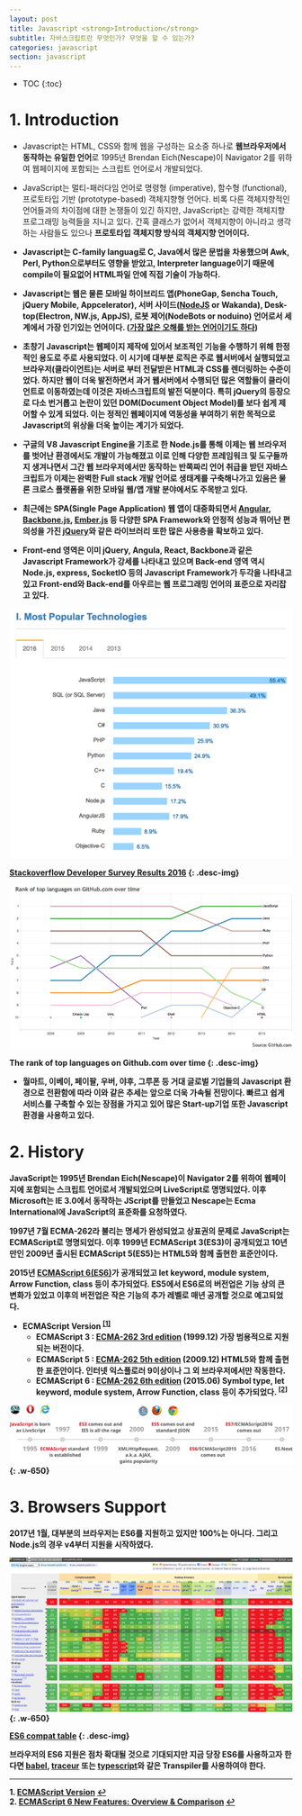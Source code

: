 ```yaml
---
layout: post
title: Javascript <strong>Introduction</strong>
subtitle: 자바스크립트란 무엇인가? 무엇을 할 수 있는가?
categories: javascript
section: javascript
---
```


* TOC
{:toc}

# 1. Introduction

* Javascript는 HTML, CSS와 함께 웹을 구성하는 요소중 하나로 <strong>웹브라우저에서 동작하는 유일한 언어</strong>로 1995년 Brendan Eich(Nescape)이 Navigator 2를 위하여 웹페이지에 포함되는 스크립트 언어로서 개발되었다.

* JavaScript는 멀티-패러다임 언어로 명령형 (imperative), 함수형 (functional), 프로토타입 기반 (prototype-based) 객체지향형 언어다. 비록 다른 객체지향적인 언어들과의 차이점에 대한 논쟁들이 있긴 하지만, JavaScript는 강력한 객체지향 프로그래밍 능력들을 지니고 있다. 간혹 클래스가 없어서 객체지향이 아니라고 생각하는 사람들도 있으나 <strong>프로토타입 객체지향 방식의 객체지향 언어<strong>이다.

* Javascript는 C-family languag로 C, Java에서 많은 문법을 차용했으며 Awk, Perl, Python으로부터도 영향을 받았고, Interpreter language이기 때문에 compile이 필요없어 HTML파일 안에 직접 기술이 가능하다.

* Javascript는 웹은 물론 모바일 하이브리드 앱(PhoneGap, Sencha Touch, jQuery Mobile, Appcelerator), 서버 사이드([NodeJS](https://nodejs.org/) or Wakanda), Desk-top(Electron, NW.js, AppJS), 로봇 제어(NodeBots or noduino) 언어로서 세계에서 가장 인기있는 언어이다. ([가장 많은 오해를 받는 언어이기도 하다](http://javascript.crockford.com/javascript.html))

* 초창기 Javascript는 웹페이지 제작에 있어서 보조적인 기능을 수행하기 위해 한정적인 용도로 주로 사용되었다. 이 시기에 대부분 로직은 주로 웹서버에서 실행되었고 브라우저(클라이언트)는 서버로 부터 전달받은 HTML과 CSS를 렌더링하는 수준이었다. 하지만 웹이 더욱 발전하면서 과거 웹서버에서 수행되던 많은 역할들이 클라이언트로 이동하였는데 이것은 자바스크립트의 발전 덕분이다. 특히 jQuery의 등장으로 다소 번거롭고 논란이 있던 DOM(Document Object Model)를 보다 쉽게 제어할 수 있게 되었다. 이는 정적인 웹페이지에 역동성을 부여하기 위한 목적으로 Javascript의 위상을 더욱 높이는 계기가 되었다.

* 구글의 V8 Javascript Engine을 기초로 한 <strong>Node.js</strong>를 통해 이제는 웹 브라우저를 벗어난 환경에서도 개발이 가능해졌고 이로 인해 다양한 프레임워크 및 도구들까지 생겨나면서 그간 웹 브라우저에서만 동작하는 반쪽짜리 언어 취급을 받던 자바스크립트가 이제는 완벽한 Full stack 개발 언어로 생태계를 구축해나가고 있음은 물론 크로스 플랫폼을 위한 모바일 웹/앱 개발 분야에서도 주목받고 있다.

* 최근에는 SPA(Single Page Application) 웹 앱이 대중화되면서 [Angular](https://angular.io/), [Backbone.js](http://backbonejs.org/), [Ember.js](http://emberjs.com/) 등 다양한 SPA Framework와 안정적 성능과 뛰어난 편의성을 가진 [jQuery](https://jquery.com/)와 같은 라이브러리 또한 많은 사용층을 확보하고 있다.

* Front-end 영역은 이미 jQuery, Angula, React, Backbone과 같은 Javascript Framework가 강세를 나타내고 있으며 Back-end 영역 역시 Node.js, express, SocketIO 등의 Javascript Framework가 두각을 나타내고 있고 Front-end와  Back-end를 아우르는 웹 프로그래밍 언어의 표준으로 자리잡고 있다.

![Most Popular Technologies](/img/most-Popular-technologies.png)

[Stackoverflow Developer Survey Results 2016](http://stackoverflow.com/research/developer-survey-2016#technology)
{: .desc-img}

![rank_of_top_language_github](/img/rank_of_top_language_github.png)

The rank of top languages on Github.com over time
{: .desc-img}

* 월마트, 이베이, 페이팔, 우버, 야후, 그루폰 등 거대 글로벌 기업들의 Javascript 환경으로 전환함에 따라 이와 같은 추세는 앞으로 더욱 가속될 전망이다. 빠르고 쉽게 서비스를 구축할 수 있는 장점을 가지고 있어 많은 Start-up기업 또한 Javascript 환경을 사용하고 있다.

# 2. History

JavaScript는 1995년 Brendan Eich(Nescape)이 Navigator 2를 위하여 웹페이지에 포함되는 스크립트 언어로서 개발되었으며 LiveScript로 명명되었다. 이후 Microsoft는 IE 3.0에서 동작하는 JScript를 만들었고 Nescape는 Ecma International에 JavaScript의 표준화를 요청하였다.

1997년 7월 ECMA-262라 불리는 명세가 완성되었고 상표권의 문제로 JavaScript는 <strong>ECMAScript</strong>로 명명되었다. 이후 1999년 ECMAScript 3(ES3)이 공개되었고 10년만인 2009년 출시된 ECMAScript 5(ES5)는 HTML5와 함께 출현한 표준안이다.

2015년 [ECMAScript 6(ES6)](./js-es6)가 공개되었고 let keyword, module system, Arrow Function, class 등이 추가되었다. ES5에서 ES6로의 버전업은 기능 상의 큰 변화가 있었고 이후의 버전업은 작은 기능의 추가 레벨로 매년 공개할 것으로 예고되었다.

* ECMAScript Version <sup id="a1">[[1]](#f1)</sup>
  * ECMAScript 3
  : [ECMA-262 3rd edition](http://www.ecma-international.org/publications/files/ECMA-ST-ARCH/ECMA-262,%203rd%20edition,%20December%201999.pdf) (1999.12)
  가장 범용적으로 지원되는 버전이다.
  * ECMAScript 5
  : [ECMA-262 5th edition](http://www.ecma-international.org/publications/files/ECMA-ST-ARCH/ECMA-262%205th%20edition%20December%202009.pdf) (2009.12)
  HTML5와 함께 출현한 표준안이다. 인터넷 익스플로러 9이상이나 그 외 브라우저에서만 작동한다.
  * ECMAScript 6
  : [ECMA-262 6th edition](http://www.ecma-international.org/ecma-262/6.0/ECMA-262.pdf.) (2015.06)
  Symbol type, let keyword, module system, Arrow Function, class 등이 추가되었다. <sup id="a2">[[2]](#f2)</sup>

![history javascript evolution es6](/img/history-javascript-evolution-es6.png)
{: .w-650}

# 3. Browsers Support

2017년 1월, 대부분의 브라우저는 ES6를 지원하고 있지만 100%는 아니다. 그리고 Node.js의 경우 v4부터 지원을 시작하였다.

![kangax](/img/kangax.png)
{: .w-650}

[ES6 compat table](https://kangax.github.io/compat-table/es6/)
{: .desc-img}

브라우저의 ES6 지원은 점차 확대될 것으로 기대되지만 지금 당장 ES6를 사용하고자 한다면 [babel](https://babeljs.io/), [traceur](https://github.com/google/traceur-compiler) 또는 [typescript](./typescript-introduction)와 같은 Transpiler를 사용하여야 한다.

***

<b id="f1">1.</b> [ECMAScript Version](https://developer.mozilla.org/ko/docs/Web/JavaScript/%EC%96%B8%EC%96%B4_%EB%A6%AC%EC%86%8C%EC%8A%A4) [↩](#a1)  
<b id="f2">2.</b> [ECMAScript 6 New Features: Overview & Comparison](http://es6-features.org) [↩](#a2)
